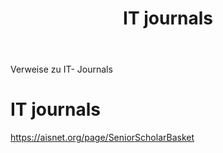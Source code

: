 ﻿---
layout: post
title: IT journals 
categories: [journals]
tags: [journals]
---
Verweise zu IT- Journals 

# IT journals 

<https://aisnet.org/page/SeniorScholarBasket> 
